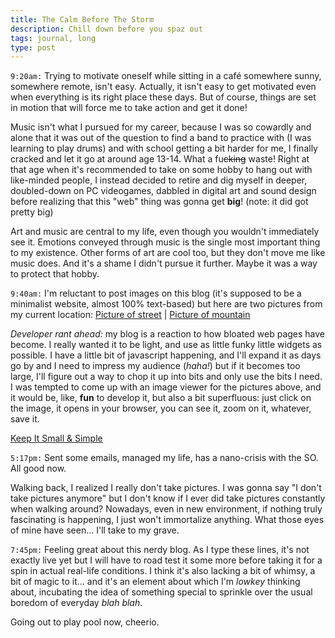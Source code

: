 ```yaml
---
title: The Calm Before The Storm
description: Chill down before you spaz out
tags: journal, long
type: post
---
```


`9:20am:` Trying to motivate oneself while sitting in a café somewhere sunny, somewhere remote, isn't easy. Actually, it isn't easy to get motivated even when everything is its right place these days. But of course, things are set in motion that will force me to take action and get it done!

Music isn't what I pursued for my career, because I was so cowardly and alone that it was out of the question to find a band to practice with (I was learning to play drums) and with school getting a bit harder for me, I finally cracked and let it go at around age 13-14. What a fu~~cking~~ waste! Right at that age when it's recommended to take on some hobby to hang out with like-minded people, I instead decided to retire and dig myself in deeper, doubled-down on PC videogames, dabbled in digital art and sound design before realizing that this "web" thing was gonna get **big**! (note: it did got pretty big)

Art and music are central to my life, even though you wouldn't immediately see it. Emotions conveyed through music is the single most important thing to my existence. Other forms of art are cool too, but they don't move me like music does. And it's a shame I didn't pursue it further.
Maybe it was a way to protect that hobby.

`9:40am:` I'm reluctant to post images on this blog (it's supposed to be a minimalist website, almost 100% text-based) but here are two pictures from my current location: [Picture of street](/files/pictures/travel_2019_02_19.jpg) | [Picture of mountain](/files/pictures/travel_mtn_2019_02_18.jpg)

_Developer rant ahead:_ my blog is a reaction to how bloated web pages have become. I really wanted it to be light, and use as little funky little widgets as possible. I have a little bit of javascript happening, and I'll expand it as days go by and I need to impress my audience (*haha!*) but if it becomes too large, I'll figure out a way to chop it up into bits and only use the bits I need. I was tempted to come up with an image viewer for the pictures above, and it would be, like, **fun** to develop it, but also a bit superfluous: just click on the image, it opens in your browser, you can see it, zoom on it, whatever, save it.

[Keep It Small & Simple](https://en.wikipedia.org/wiki/KISS_principle)

`5:17pm:` Sent some emails, managed my life, has a nano-crisis with the SO. All good now.

Walking back, I realized I really don't take pictures. I was gonna say "I don't take pictures anymore" but I don't know if I ever did take pictures constantly when walking around? Nowadays, even in new environment, if nothing truly fascinating is happening, I just won't immortalize anything. What those eyes of mine have seen... I'll take to my grave.

`7:45pm:` Feeling great about this nerdy blog. As I type these lines, it's not exactly live yet but I will have to road test it some more before taking it for a spin in actual real-life conditions. I think it's also lacking a bit of whimsy, a bit of magic to it... and it's an element about which I'm *lowkey* thinking about, incubating the idea of something special to sprinkle over the usual boredom of everyday *blah blah*.

Going out to play pool now, cheerio.